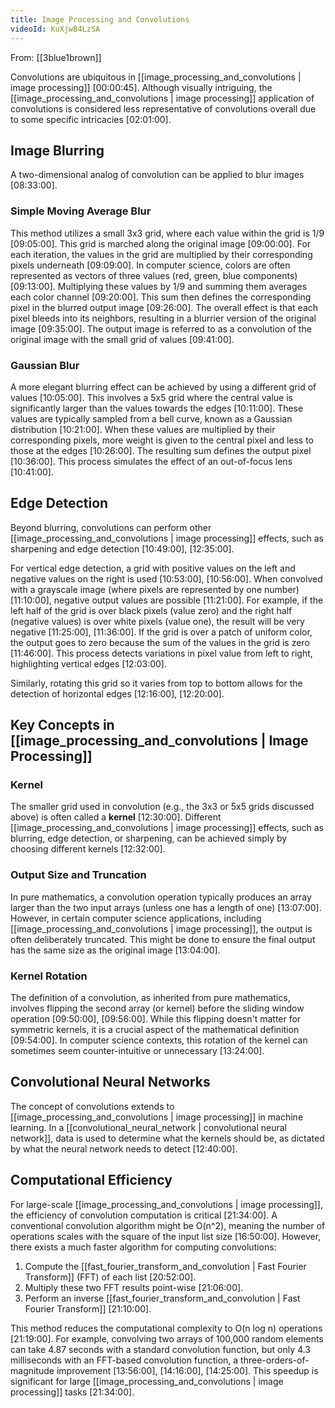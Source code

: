 ```yaml
---
title: Image Processing and Convolutions
videoId: KuXjwB4LzSA
---
```


From: [[3blue1brown]] <br/> 

Convolutions are ubiquitous in [[image_processing_and_convolutions | image processing]] <a class="yt-timestamp" data-t="00:00:45">[00:00:45]</a>. Although visually intriguing, the [[image_processing_and_convolutions | image processing]] application of convolutions is considered less representative of convolutions overall due to some specific intricacies <a class="yt-timestamp" data-t="02:01:00">[02:01:00]</a>.

## Image Blurring

A two-dimensional analog of convolution can be applied to blur images <a class="yt-timestamp" data-t="08:33:00">[08:33:00]</a>.

### Simple Moving Average Blur

This method utilizes a small 3x3 grid, where each value within the grid is 1/9 <a class="yt-timestamp" data-t="09:05:00">[09:05:00]</a>. This grid is marched along the original image <a class="yt-timestamp" data-t="09:00:00">[09:00:00]</a>. For each iteration, the values in the grid are multiplied by their corresponding pixels underneath <a class="yt-timestamp" data-t="09:09:00">[09:09:00]</a>. In computer science, colors are often represented as vectors of three values (red, green, blue components) <a class="yt-timestamp" data-t="09:13:00">[09:13:00]</a>. Multiplying these values by 1/9 and summing them averages each color channel <a class="yt-timestamp" data-t="09:20:00">[09:20:00]</a>. This sum then defines the corresponding pixel in the blurred output image <a class="yt-timestamp" data-t="09:26:00">[09:26:00]</a>. The overall effect is that each pixel bleeds into its neighbors, resulting in a blurrier version of the original image <a class="yt-timestamp" data-t="09:35:00">[09:35:00]</a>. The output image is referred to as a convolution of the original image with the small grid of values <a class="yt-timestamp" data-t="09:41:00">[09:41:00]</a>.

### Gaussian Blur

A more elegant blurring effect can be achieved by using a different grid of values <a class="yt-timestamp" data-t="10:05:00">[10:05:00]</a>. This involves a 5x5 grid where the central value is significantly larger than the values towards the edges <a class="yt-timestamp" data-t="10:11:00">[10:11:00]</a>. These values are typically sampled from a bell curve, known as a Gaussian distribution <a class="yt-timestamp" data-t="10:21:00">[10:21:00]</a>. When these values are multiplied by their corresponding pixels, more weight is given to the central pixel and less to those at the edges <a class="yt-timestamp" data-t="10:26:00">[10:26:00]</a>. The resulting sum defines the output pixel <a class="yt-timestamp" data-t="10:36:00">[10:36:00]</a>. This process simulates the effect of an out-of-focus lens <a class="yt-timestamp" data-t="10:41:00">[10:41:00]</a>.

## Edge Detection

Beyond blurring, convolutions can perform other [[image_processing_and_convolutions | image processing]] effects, such as sharpening and edge detection <a class="yt-timestamp" data-t="10:49:00">[10:49:00]</a>, <a class="yt-timestamp" data-t="12:35:00">[12:35:00]</a>.

For vertical edge detection, a grid with positive values on the left and negative values on the right is used <a class="yt-timestamp" data-t="10:53:00">[10:53:00]</a>, <a class="yt-timestamp" data-t="10:56:00">[10:56:00]</a>. When convolved with a grayscale image (where pixels are represented by one number) <a class="yt-timestamp" data-t="11:10:00">[11:10:00]</a>, negative output values are possible <a class="yt-timestamp" data-t="11:21:00">[11:21:00]</a>. For example, if the left half of the grid is over black pixels (value zero) and the right half (negative values) is over white pixels (value one), the result will be very negative <a class="yt-timestamp" data-t="11:25:00">[11:25:00]</a>, <a class="yt-timestamp" data-t="11:36:00">[11:36:00]</a>. If the grid is over a patch of uniform color, the output goes to zero because the sum of the values in the grid is zero <a class="yt-timestamp" data-t="11:46:00">[11:46:00]</a>. This process detects variations in pixel value from left to right, highlighting vertical edges <a class="yt-timestamp" data-t="12:03:00">[12:03:00]</a>.

Similarly, rotating this grid so it varies from top to bottom allows for the detection of horizontal edges <a class="yt-timestamp" data-t="12:16:00">[12:16:00]</a>, <a class="yt-timestamp" data-t="12:20:00">[12:20:00]</a>.

## Key Concepts in [[image_processing_and_convolutions | Image Processing]]

### Kernel

The smaller grid used in convolution (e.g., the 3x3 or 5x5 grids discussed above) is often called a **kernel** <a class="yt-timestamp" data-t="12:30:00">[12:30:00]</a>. Different [[image_processing_and_convolutions | image processing]] effects, such as blurring, edge detection, or sharpening, can be achieved simply by choosing different kernels <a class="yt-timestamp" data-t="12:32:00">[12:32:00]</a>.

### Output Size and Truncation

In pure mathematics, a convolution operation typically produces an array larger than the two input arrays (unless one has a length of one) <a class="yt-timestamp" data-t="13:07:00">[13:07:00]</a>. However, in certain computer science applications, including [[image_processing_and_convolutions | image processing]], the output is often deliberately truncated. This might be done to ensure the final output has the same size as the original image <a class="yt-timestamp" data-t="13:02:00">[13:04:00]</a>.

### Kernel Rotation

The definition of a convolution, as inherited from pure mathematics, involves flipping the second array (or kernel) before the sliding window operation <a class="yt-timestamp" data-t="09:50:00">[09:50:00]</a>, <a class="yt-timestamp" data-t="09:56:00">[09:56:00]</a>. While this flipping doesn't matter for symmetric kernels, it is a crucial aspect of the mathematical definition <a class="yt-timestamp" data-t="09:54:00">[09:54:00]</a>. In computer science contexts, this rotation of the kernel can sometimes seem counter-intuitive or unnecessary <a class="yt-timestamp" data-t="13:24:00">[13:24:00]</a>.

## Convolutional Neural Networks

The concept of convolutions extends to [[image_processing_and_convolutions | image processing]] in machine learning. In a [[convolutional_neural_network | convolutional neural network]], data is used to determine what the kernels should be, as dictated by what the neural network needs to detect <a class="yt-timestamp" data-t="12:40:00">[12:40:00]</a>.

## Computational Efficiency

For large-scale [[image_processing_and_convolutions | image processing]], the efficiency of convolution computation is critical <a class="yt-timestamp" data-t="21:34:00">[21:34:00]</a>. A conventional convolution algorithm might be O(n^2), meaning the number of operations scales with the square of the input list size <a class="yt-timestamp" data-t="16:50:00">[16:50:00]</a>. However, there exists a much faster algorithm for computing convolutions:
1.  Compute the [[fast_fourier_transform_and_convolution | Fast Fourier Transform]] (FFT) of each list <a class="yt-timestamp" data-t="20:52:00">[20:52:00]</a>.
2.  Multiply these two FFT results point-wise <a class="yt-timestamp" data-t="21:06:00">[21:06:00]</a>.
3.  Perform an inverse [[fast_fourier_transform_and_convolution | Fast Fourier Transform]] <a class="yt-timestamp" data-t="21:10:00">[21:10:00]</a>.

This method reduces the computational complexity to O(n log n) operations <a class="yt-timestamp" data-t="21:19:00">[21:19:00]</a>. For example, convolving two arrays of 100,000 random elements can take 4.87 seconds with a standard convolution function, but only 4.3 milliseconds with an FFT-based convolution function, a three-orders-of-magnitude improvement <a class="yt-timestamp" data-t="13:56:00">[13:56:00]</a>, <a class="yt-timestamp" data-t="14:16:00">[14:16:00]</a>, <a class="yt-timestamp" data-t="14:25:00">[14:25:00]</a>. This speedup is significant for large [[image_processing_and_convolutions | image processing]] tasks <a class="yt-timestamp" data-t="21:34:00">[21:34:00]</a>.